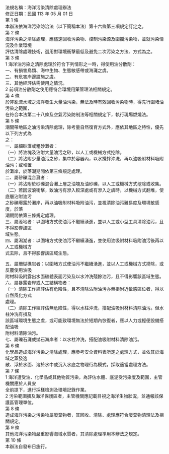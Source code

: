 法規名稱：海洋污染清除處理辦法  
修正日期：民國 113 年 05 月 01 日  
第 1 條  
本辦法依海洋污染防治法（以下簡稱本法）第十六條第三項規定訂定之。  
第 2 條  
海洋污染之清除處理，應儘速回收污染物、控制污染源及圍攔污染物，並就污染情況及作業環境  
評估清除處理技術，選用對環境衝擊最低及避免二次污染之方法、方式為之。  
第 3 條  
1 海洋油污染之清除處理於符合下列情形之一時，得使用油分散劑：  
一、有損害鳥類、海中生物、生態敏感帶或海灘之虞。  
二、有危害岸邊設施之虞。  
三、其他經評估需使用之情況。  
2 前項油分散劑之使用應符合環境用藥管理法相關規定。  
第 4 條  
於非亂流水域之海洋發生大量油污染，無法及時有效回收污染物時，得先行圍堵油污染之範圍，  
在符合本法第二十八條及空氣污染防制法等相關規定下，執行現場燃燒法。  
第 5 條  
潮間帶地區之油污染清除處理，除考量自然復育方式外，應依其地區之特性，優先以下列方式為  
之：  
一、屬細砂灘或粗砂灘者：  
（一）將油塊及沾附大量油污之砂，以人工或機械方式挖除。  
（二）將沾附少量油污之砂，集中於容器內，以水攪拌沖洗，再以油吸附材料吸附油污；或堆置  
於灘岸，於落潮期間依第三條規定處理。  
二、屬砂礫混合灘者：  
（一）將沾附於砂礫混合灘上層之油塊及油砂礫，以人工或機械方式挖除或收集。  
（二）若因波浪衝擊，致油污有滲入較深處或有滲入之虞時，以機械方式翻堆，使底層沾附油污  
之砂礫曝露於灘岸，再以油吸附材料吸附油污，並視清除油污難易度及環境敏感度，於落  
潮期間依第三條規定處理。  
三、屬溼地者：以圍堵方式使油污不繼續湧進，並以人工或小型工具清除油污，且不得影響該區  
域生態。  
四、屬潟湖者：以圍堵方式使油污不繼續湧進，並使用油吸附材料吸附油污後再以人工或機械方  
式去除，且不得影響該區域生態。  


五、屬珊瑚礁岩者：以圍堵方式使油污不繼續湧進，並以人工或機械方式撈除，或反覆使用油吸  
附材料吸附露出水面礁體表面污染及以水沖洗殘餘油污，且不得影響該區域生態。  
六、屬暴露岩岸或人工結構物者：  
（一）清除工作經評估有危險性，且不清除沾附油污亦無損附近敏感區位者，得以自然風化方式  
處理。  
（二）清除工作經評估無危險性，得以水柱沖洗，搭配油吸附材料清除油污。但水柱沖洗有損及  
該區域環境生態之虞，或可能致環境無法於短期內恢復者，應以人力或輕便設備搭配油吸  
附材料清除油污。  
七、屬礫石灘或拋石海岸者：以水柱沖洗，搭配油吸附材料清除油污。  
第 6 條  
化學品造成海洋污染之清除處理，應參考安全資料表所定之處理方式，並依其於海域之蒸發逸  
散、浮於水面、溶於水中或沉入水底之物理行為模式，採取適當處理方法。  
第 7 條  
1 海洋遭受油、化學品或其他物質污染，為評估水體、底泥受污染度及範圍，主管機關應於人員安  
全前提下，進行採樣檢測及環境記錄作業。  
2 污染範圍擴及海洋保護區者，主管機關應記載目視之海洋生物狀況，並通報該保護區管理單位。  
第 8 條  
造成海洋污染之污染物屬廢棄物者，其回收、清除、處理應符合廢棄物清理法及相關規定。  
第 9 條  
其他海洋污染物嚴重影響海域水質者，其清除處理準用本辦法之規定。  
第 10 條  
本辦法自發布日施行。  


